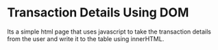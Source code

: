 # Transaction Details Using DOM

Its a simple html page that uses javascript to take the transaction details from the user and write it to the table using innerHTML.
